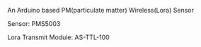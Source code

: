 An Arduino based PM(particulate matter) Wireless(Lora) Sensor

Sensor: PMS5003

Lora Transmit Module: AS-TTL-100 